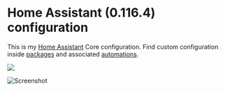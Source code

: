 # Home Assistant (0.116.4) configuration
This is my [Home Assistant](https://home-assistant.io/) Core configuration.
Find custom configuration inside [packages](/packages) and associated [automations](/automations).

<a href="https://travis-ci.org/thebino/Home-AssistantConfig"><img src="https://travis-ci.org/thebino/Home-AssistantConfig.svg?branch=master"/></a>

![Screenshot](https://imgur.com/a/d7A7cjK)


